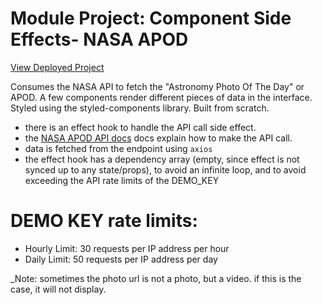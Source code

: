 # Module Project: Component Side Effects- NASA APOD
[View Deployed Project](https://nasa-photo-of-the-day-plum.now.sh/)

Consumes the NASA API to fetch the "Astronomy Photo Of The Day" or APOD.  A few components render different pieces of data in the interface. Styled using the styled-components library. Built from scratch. 



-  there is an effect hook to handle the API call side effect.
- the [NASA APOD API docs](https://api.nasa.gov/#apod) docs explain how to make the API call.
- data is fetched from the endpoint using `axios`
- the effect hook has a dependency array (empty, since effect is not synced up to any state/props), to avoid an infinite loop, and to avoid exceeding the API rate limits of the DEMO_KEY

# DEMO KEY rate limits:

- Hourly Limit: 30 requests per IP address per hour
- Daily Limit: 50 requests per IP address per day

_Note: sometimes the photo url is not a photo, but a video. if this is the case, it will not display.

